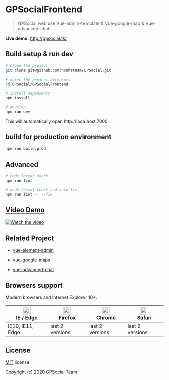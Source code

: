 # GPSocialFrontend
> GPSocial web use Vue-admin-template & Vue-google-map & Vue-advanced-chat

**Live demo:** http://gpsocial.tk/

## Build setup & run dev

```bash
# clone the project
git clone git@github.com:hcnhatnam/GPSocial.git

# enter the project directory
cd GPSocial/GPSocialFrontend

# install dependency
npm install

# develop
npm run dev
```

This will automatically open http://localhost:7000

## build for production environment
```bash
npm run build:prod
```


## Advanced

```bash
# code format check
npm run lint

# code format check and auto fix
npm run lint -- --fix
```
## [Video Demo](https://youtu.be/yQXcbAKjEho)

[![Watch the video](https://f21-zpg.zdn.vn/5361791714255777767/d72af1441be0e4bebdf1.jpg)](https://youtu.be/yQXcbAKjEho)


## Related Project

- [vue-element-admin](https://github.com/PanJiaChen/vue-element-admin)

- [vue-google-maps](https://github.com/xkjyeah/vue-google-maps)

- [vue-advanced-chat](https://github.com/antoine92190/vue-advanced-chat)

## Browsers support

Modern browsers and Internet Explorer 10+.

| [<img src="https://raw.githubusercontent.com/alrra/browser-logos/master/src/edge/edge_48x48.png" alt="IE / Edge" width="24px" height="24px" />](http://godban.github.io/browsers-support-badges/)</br>IE / Edge | [<img src="https://raw.githubusercontent.com/alrra/browser-logos/master/src/firefox/firefox_48x48.png" alt="Firefox" width="24px" height="24px" />](http://godban.github.io/browsers-support-badges/)</br>Firefox | [<img src="https://raw.githubusercontent.com/alrra/browser-logos/master/src/chrome/chrome_48x48.png" alt="Chrome" width="24px" height="24px" />](http://godban.github.io/browsers-support-badges/)</br>Chrome | [<img src="https://raw.githubusercontent.com/alrra/browser-logos/master/src/safari/safari_48x48.png" alt="Safari" width="24px" height="24px" />](http://godban.github.io/browsers-support-badges/)</br>Safari |
| --------- | --------- | --------- | --------- |
| IE10, IE11, Edge| last 2 versions| last 2 versions| last 2 versions

## License

[MIT](https://github.com/hcnhatnam/GPSocial/blob/master/LICENSE) license.

Copyright (c) 2020 GPSocial Team

